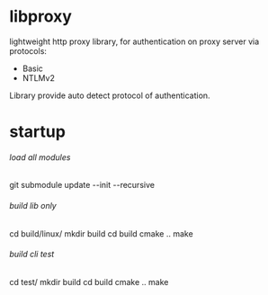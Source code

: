 # libproxy 
lightweight http proxy library, for authentication on proxy server via protocols:
- Basic
- NTLMv2

Library provide auto detect  protocol of authentication.

# startup
######  load all modules
git submodule update --init --recursive

######  build lib only
cd build/linux/
mkdir build
cd build
cmake ..
make

######  build cli test
cd test/ 
mkdir build
cd build
cmake ..
make


